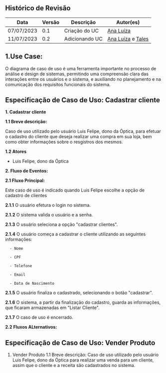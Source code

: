 ## Histórico de Revisão
|Data| Versão | Descrição | Autor(es) |
|----|--------|-----------|-----------|
|07/07/2023| 0.1 | Criação do UC | [Ana Luíza](https://github.com/analufernanndess)
|11/07/2023| 0.2 | Adicionando UC | [Ana Luíza](https://github.com/analufernanndess) e [Tales](https://github.com/TalesRG)

## 1.Use Case:
   
O diagrama de caso de uso é uma ferramenta importante no processo de análise e design de sistemas, permitindo uma compreensão clara das interações entre os usuários e o sistema, e auxiliando no planejamento e na comunicação dos requisitos funcionais do sistema.

## Especificação de Caso de Uso: Cadastrar cliente
**1. Cadastrar cliente**
   
**1.1 Breve descrição:**

   Caso de uso utilizado pelo usuário Luis Felipe, dono da Óptica, para efetuar o cadastro do cliente que deseja realizar uma compra em sua loja, bem como obter informações sobre o resgistros dos mesmos.
   
**1.2 Atores**
   - Luis Felipe, dono da Óptica


**2. Fluxo de Eventos:**
   
**2.1 Fluxo Principal:**


   Este caso de uso é indicado quando Luis Felipe escolhe a opção de cadastro de clientes
   
**2.1.1** O usuário efetura o login no sistema.

**2.1.2** O sistema valida o usuário e a senha.

**2.1.3** O usuário seleciona a opção "cadastrar clientes".

**2.1.4** O usuário começa a cadastrar o cliente utilizando as seguintes informações:

      - Nome 
    
      - CPF
    
      - Telefone
  
      - Email
    
      - Data de Nascimento

**2.1.5** O usuário finaliza o cadastrado, selecionando o botão "cadastrar".

**2.1.6** O sistema, a partir da finalização do cadastro, guarda as informações, que ficaram armazenadas em "Listar Cliente".

**2.1.7** O caso de uso é encerrado.

**2.2 Fluxos ALternativos:**




## Especificação de Caso de Uso: Vender Produto
1. Vender Produto
1.1 Breve descrição:
   Caso de uso utilizado pelo usuário Luis Felipe, dono da Óptica para realizar uma venda para um cliente, assim que o cliente e a receita são cadastrados no sistema.


